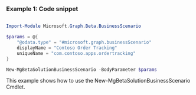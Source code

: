 ### Example 1: Code snippet

```powershell

Import-Module Microsoft.Graph.Beta.BusinessScenario

$params = @{
	"@odata.type" = "#microsoft.graph.businessScenario"
	displayName = "Contoso Order Tracking"
	uniqueName = "com.contoso.apps.ordertracking"
}

New-MgBetaSolutionBusinessScenario -BodyParameter $params

```
This example shows how to use the New-MgBetaSolutionBusinessScenario Cmdlet.

